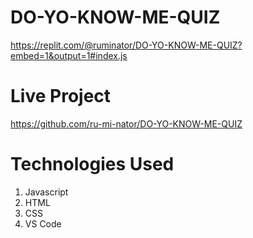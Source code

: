 # DO-YO-KNOW-ME-QUIZ
https://replit.com/@ruminator/DO-YO-KNOW-ME-QUIZ?embed=1&output=1#index.js

# Live Project
https://github.com/ru-mi-nator/DO-YO-KNOW-ME-QUIZ

# Technologies Used
1. Javascript
2. HTML
3. CSS
4. VS Code
